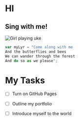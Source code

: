 # HI
## Sing with me!
![Girl playing uke](https://media.tenor.com/uMtMsxWMXhMAAAAj/amelia-watson-hololive.gif)
``` javascript
var myLyr = "Come along with me
And the butterflies and bees
We can wander through the forest
And do so as we please";
```

# My Tasks

- [ ] Turn on GitHub Pages
- [ ] Outline my portfolio
- [ ] Introduce myself to the world



